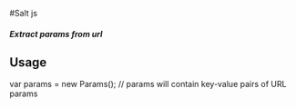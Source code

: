 #Salt js

##### Extract params from url

## Usage

var params = new Params();
// params will contain key-value pairs of URL params
